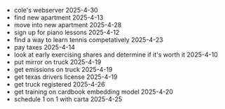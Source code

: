 - cole's webserver 2025-4-30
- find new apartment 2025-4-13
- move into new apartment 2025-4-28
- sign up for piano lessons 2025-4-12
- find a way to learn tennis competatively 2025-4-23
- pay taxes 2025-4-14
- look at early exercising shares and determine if it's worth it 2025-4-10
- put mirror on truck 2025-4-19
- get emissions on truck 2025-4-19 
- get texas drivers license 2025-4-19 
- get truck registered 2025-4-26
- get training on cardbook embedding model 2025-4-20
- schedule 1 on 1 with carta 2025-4-25
